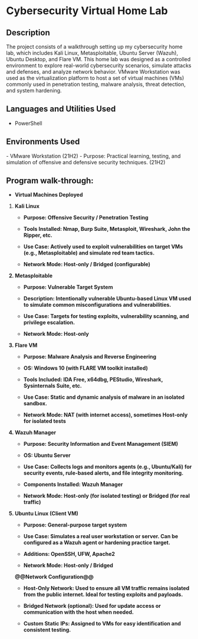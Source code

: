 <h1>Cybersecurity Virtual Home Lab</h1>

<h2>Description</h2>
The project consists of a walkthrough setting up my cybersecurity home lab, which includes Kali Linux, Metasploitable, Ubuntu Server (Wazuh), Ubuntu Desktop, and Flare VM. This home lab was designed as a controlled environment to explore real-world cybersecurity scenarios, simulate attacks and defenses, and analyze network behavior. VMware Workstation was used as the virtualization platform to host a set of virtual machines (VMs) commonly used in penetration testing, malware analysis, threat detection, and system hardening.
<br />


<h2>Languages and Utilities Used</h2>

- PowerShell

<h2>Environments Used </h2>
- VMware Workstation (21H2)
- Purpose: Practical learning, testing, and simulation of offensive and defensive security techniques. (21H2)

<h2>Program walk-through:</h2>

- <b>Virtual Machines Deployed</b>
1. <b>Kali Linux<b/>
   - Purpose: Offensive Security / Penetration Testing

   - Tools Installed: Nmap, Burp Suite, Metasploit, Wireshark, John the Ripper, etc.

   - Use Case: Actively used to exploit vulnerabilities on target VMs (e.g., Metasploitable) and simulate red team tactics.

   - Network Mode: Host-only / Bridged (configurable)

2. <b>Metasploitable<b/>
   - Purpose: Vulnerable Target System

   - Description: Intentionally vulnerable Ubuntu-based Linux VM used to simulate common misconfigurations and vulnerabilities.

   - Use Case: Targets for testing exploits, vulnerability scanning, and privilege escalation.

   - Network Mode: Host-only

3. <b>Flare VM<b/>
   - Purpose: Malware Analysis and Reverse Engineering

   - OS: Windows 10 (with FLARE VM toolkit installed)

   - Tools Included: IDA Free, x64dbg, PEStudio, Wireshark, Sysinternals Suite, etc.

   - Use Case: Static and dynamic analysis of malware in an isolated sandbox.

   - Network Mode: NAT (with internet access), sometimes Host-only for isolated tests

4. <b>Wazuh Manager<b/>
   - Purpose: Security Information and Event Management (SIEM)

   - OS: Ubuntu Server

   - Use Case: Collects logs and monitors agents (e.g., Ubuntu/Kali) for security events, rule-based alerts, and file integrity monitoring.

   - Components Installed: Wazuh Manager

   - Network Mode: Host-only (for isolated testing) or Bridged (for real traffic)

5. <b>Ubuntu Linux (Client VM)<b/>
   - Purpose: General-purpose target system

   - Use Case: Simulates a real user workstation or server. Can be configured as a Wazuh agent or hardening practice target.

   - Additions: OpenSSH, UFW, Apache2

   - Network Mode: Host-only / Bridged

   @@<b>Network Configuration<b/>@@
   - Host-Only Network: Used to ensure all VM traffic remains isolated from the public internet. Ideal for testing exploits and payloads.

   - Bridged Network (optional): Used for update access or communication with the host when needed.

   - Custom Static IPs: Assigned to VMs for easy identification and consistent testing.



<!--
 ```diff
- text in red
+ text in green
! text in orange
# text in gray
@@ text in purple (and bold)@@
```
--!>
